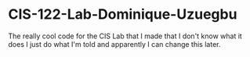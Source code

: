 # CIS-122-Lab-Dominique-Uzuegbu
The really cool code for the CIS Lab that I made that I don't know what it does I just do what I'm told and apparently I can change this later.
